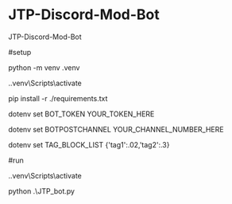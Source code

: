 # JTP-Discord-Mod-Bot
JTP-Discord-Mod-Bot


#setup

python -m venv .venv

.\.venv\Scripts\activate

pip install -r ./requirements.txt

dotenv set BOT_TOKEN YOUR_TOKEN_HERE

dotenv set BOTPOSTCHANNEL YOUR_CHANNEL_NUMBER_HERE

dotenv set TAG_BLOCK_LIST {'tag1':.02,'tag2':.3}




#run

.\.venv\Scripts\activate

python .\JTP_bot.py

